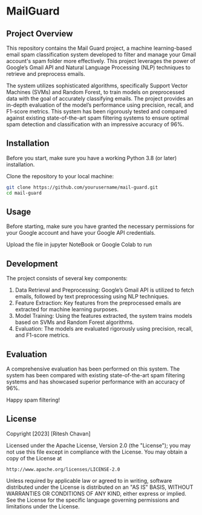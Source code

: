 # MailGuard

## Project Overview
This repository contains the Mail Guard project, a machine learning-based email spam classification system developed to filter and manage your Gmail account's spam folder more effectively. This project leverages the power of Google’s Gmail API and Natural Language Processing (NLP) techniques to retrieve and preprocess emails.

The system utilizes sophisticated algorithms, specifically Support Vector Machines (SVMs) and Random Forest, to train models on preprocessed data with the goal of accurately classifying emails. The project provides an in-depth evaluation of the model’s performance using precision, recall, and F1-score metrics. This system has been rigorously tested and compared against existing state-of-the-art spam filtering systems to ensure optimal spam detection and classification with an impressive accuracy of 96%.

## Installation
Before you start, make sure you have a working Python 3.8 (or later) installation.

Clone the repository to your local machine:
```bash
git clone https://github.com/yourusername/mail-guard.git
cd mail-guard
```

## Usage
Before starting, make sure you have granted the necessary permissions for your Google account and have your Google API credentials.

Upload the file in jupyter NoteBook or Google Colab to run

## Development

The project consists of several key components:

1. Data Retrieval and Preprocessing: Google’s Gmail API is utilized to fetch emails, followed by text preprocessing using NLP techniques.
2. Feature Extraction: Key features from the preprocessed emails are extracted for machine learning purposes.
3. Model Training: Using the features extracted, the system trains models based on SVMs and Random Forest algorithms.
4. Evaluation: The models are evaluated rigorously using precision, recall, and F1-score metrics.

## Evaluation

A comprehensive evaluation has been performed on this system. The system has been compared with existing state-of-the-art spam filtering systems and has showcased superior performance with an accuracy of 96%.

Happy spam filtering!

## License
Copyright [2023] [Ritesh Chavan]

Licensed under the Apache License, Version 2.0 (the "License");
you may not use this file except in compliance with the License.
You may obtain a copy of the License at

    http://www.apache.org/licenses/LICENSE-2.0

Unless required by applicable law or agreed to in writing, software
distributed under the License is distributed on an "AS IS" BASIS,
WITHOUT WARRANTIES OR CONDITIONS OF ANY KIND, either express or implied.
See the License for the specific language governing permissions and
limitations under the License.
